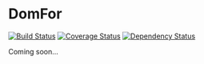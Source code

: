 # DomFor

[![Build Status](https://travis-ci.org/mgrachev/dom_for.png?branch=develop)](https://travis-ci.org/mgrachev/dom_for)
[![Coverage Status](https://coveralls.io/repos/mgrachev/dom_for/badge.png?branch=develop)](https://coveralls.io/r/mgrachev/dom_for?branch=develop)
[![Dependency Status](https://gemnasium.com/mgrachev/dom_for.svg)](https://gemnasium.com/mgrachev/dom_for)

Coming soon...